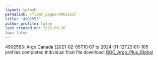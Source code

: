 ```yaml
---
layout: splash
permalink: /float_pages/4902553/
title: "4902553"
author_profile: false
last_created_on: 2025-09-26
toc: false
---
```

 
4902553: Argo Canada (2021-02-05T10:07 to 2024-01-12T23:01)
105 profiles completed
Individual float file download: [BGC_Argo_Plus_Global](https://ftp.soest.hawaii.edu/bgc_argo_plus/Individual_Floats/outliers_removed/4902553_Sprof_processed.nc)
